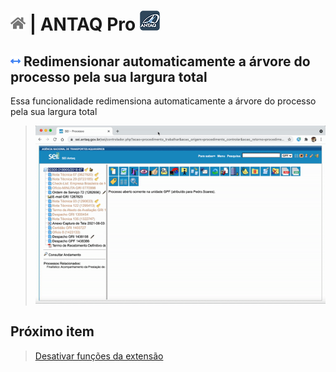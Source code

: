 # [![Home](../img/home.png)](../) |  ANTAQ Pro ![Icone](../img/icon-32.png)

## ![ANTAQ Redimensionar automaticamente a árvore do processo pela sua largura total](../img/icon-resizearvore.png)  Redimensionar automaticamente a árvore do processo pela sua largura total

Essa funcionalidade redimensiona automaticamente a árvore do processo pela sua largura total

> ![Tela Remover paginação de processos](../img/tela-dividinformacoesarvore.gif)  


## Próximo item

> [Desativar funções da extensão](../pages/DESATIVARFUNCOES.md)
